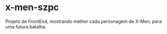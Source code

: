 # x-men-szpc
Projeto de FrontEnd, mostrando melhor cada personagem de X-Men, para uma futura batalha.
